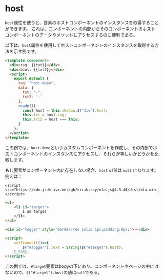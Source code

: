 # host

`host`属性を使うと、要素のホストコンポーネントのインスタンスを取得することができます。 これは、コンポーネントの内部からそのコンポーネントのホストコンポーネントのデータやメソッドにアクセスするのに便利である。

以下は、`host`属性を使用してホストコンポーネントのインスタンスを取得する方法を示す例です。

<comp-viewer comp-name="host-demo">

```html
<template component>
  <div>tag: {{txt}}</div>
  <div>bool: {{txt2}}</div>
  <script>
    export default {
      tag: "host-demo",
      data: {
        txt: "-",
        txt2: '-'
      },
      ready(){
        const host = this.shadow.$("div").host;
        this.txt = host.tag;
        this.txt2 = host === this;
      }
    };
  </script>
</template>
```

</comp-viewer>

この例では、`host-demo`というカスタムコンポーネントを作成し、その内部でホストコンポーネントのインスタンスにアクセスし、それらが等しいかどうかを比較します。

もし要素がコンポーネント内に存在しない場合、`host` の値は `null` になります。例えば：

<html-viewer>

```
<script src="https://cdn.jsdelivr.net/gh/kirakiray/ofa.js@4.3.40/dist/ofa.min.js"></script>
```

```html
<ul>
    <li id="target">
        I am target
    </li>
</ul>

<div id="logger" style="border:red solid 1px;padding:8px;">-</div>

<script>
    setTimeout(()=>{
        $("#logger").text = String($("#target").host);
    },500);
</script>
```

</html-viewer>

この例では、`#target`要素はbodyの下にあり、コンポーネントやページの中にはないので、`$("#target").host`の値は`null`である。